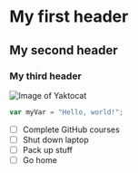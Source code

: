 # My first header
## My second header
### My third header
![Image of Yaktocat](https://octodex.github.com/images/yaktocat.png)
``` javascript
var myVar = "Hello, world!";
```
- [ ] Complete GitHub courses
- [ ] Shut down laptop
- [ ] Pack up stuff
- [ ] Go home
